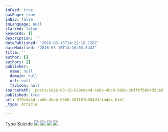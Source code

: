 ```yaml
---
inFeed: true
hasPage: true
inNav: false
inLanguage: null
starred: false
keywords: []
description: ''
datePublished: '2016-03-15T14:22:10.726Z'
dateModified: '2016-03-15T14:16:03.544Z'
title: ''
author: []
authors: []
publisher:
  name: null
  domain: null
  url: null
  favicon: null
sourcePath: _posts/2016-03-15-979c8a4d-cebb-4bcb-9860-20ff6fb904d3.md
published: true
url: 979c8a4d-cebb-4bcb-9860-20ff6fb904d3/index.html
_type: Article

---
```

Typo Suicide
![](https://the-grid-user-content.s3-us-west-2.amazonaws.com/e4e59214-a7d1-423d-83fd-a8db146a22a6.jpg)
![](https://the-grid-user-content.s3-us-west-2.amazonaws.com/762dc810-8f0f-4e8f-a09a-96fb5579a522.jpg)
![](https://the-grid-user-content.s3-us-west-2.amazonaws.com/963814aa-1b80-4056-ba40-b6aa355051ab.jpg)
![](https://the-grid-user-content.s3-us-west-2.amazonaws.com/aff1e39d-bcbd-455b-b314-a45f11ea56c7.jpg)